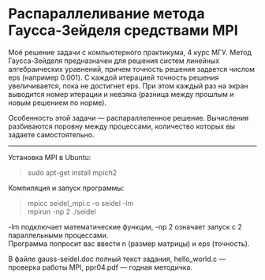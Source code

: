# Распараллеливание метода Гаусса-Зейделя средствами MPI
Моё решение задачи с компьютерного практикума, 4 курс МГУ. Метод Гаусса-Зейделя предназначен для решения систем линейных алгебраических уравнений, причем точность решения задается числом eps (например 0.001). С каждой итерацией точность решения увеличивается, пока не достигнет eps. При этом каждый раз на экран выводится номер итерации и невзяка (разница между прошлым и новым решением по норме).

Особенность этой задачи &mdash; распараллеленное решение. Вычисления разбиваются поровну между процессами, количество которых вы задаете самостоятельно.
***
Установка MPI в Ubuntu:
> sudo apt-get install mpich2

Компиляция и запуск программы:
> mpicc seidel_mpi.c -o seidel -lm<br>
> mpirun -np 2 ./seidel

-lm подключает математические функции, -np 2 означает запуск с 2 параллельными процессами.<br>
Программа попросит вас ввести n (размер матрицы) и eps (точность).

В файле gauss-seidel.doc полный текст задания, hello_world.c &mdash; проверка работы MPI, ppr04.pdf &mdash; годная методичка.
